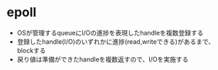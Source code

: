 # epoll

* OSが管理するqueueにI/Oの進捗を表現したhandleを複数登録する
* 登録したhandle(I/O)のいずれかに進捗(read,writeできる)があるまで、blockする
* 戻り値は準備ができたhandleを複数返すので、I/Oを実施する
